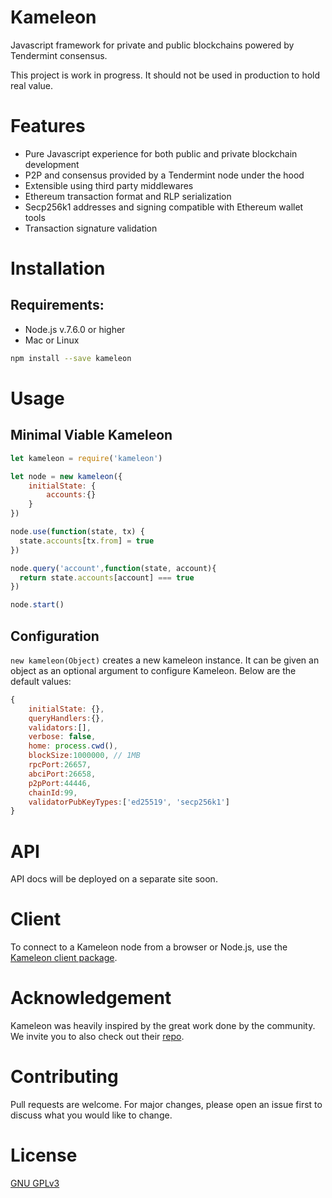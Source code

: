 # Kameleon
Javascript framework for private and public blockchains powered by Tendermint consensus.

This project is work in progress. It should not be used in production to hold real value.

# Features
* Pure Javascript experience for both public and private blockchain development
* P2P and consensus provided by a Tendermint node under the hood
* Extensible using third party middlewares
* Ethereum transaction format and RLP serialization
* Secp256k1 addresses and signing compatible with Ethereum wallet tools
* Transaction signature validation

# Installation

## Requirements:
* Node.js v.7.6.0 or higher
* Mac or Linux

```bash
npm install --save kameleon
```

# Usage

## Minimal Viable Kameleon

```javascript
let kameleon = require('kameleon')

let node = new kameleon({
    initialState: {
        accounts:{}
    }
})

node.use(function(state, tx) {
  state.accounts[tx.from] = true
})

node.query('account',function(state, account){
  return state.accounts[account] === true
})

node.start()
```

## Configuration

`new kameleon(Object)` creates a new kameleon instance. It can be given an object as an optional argument to configure Kameleon. Below are the default values:

```javascript
{
    initialState: {},
    queryHandlers:{},
    validators:[],
    verbose: false,
    home: process.cwd(),
    blockSize:1000000, // 1MB
    rpcPort:26657,
    abciPort:26658,
    p2pPort:44446,
    chainId:99,
    validatorPubKeyTypes:['ed25519', 'secp256k1']
}
```

# API

API docs will be deployed on a separate site soon.

# Client

To connect to a Kameleon node from a browser or Node.js, use the [Kameleon client package](https://github.com/Lamarkaz/Kameleon-client).

# Acknowledgement

Kameleon was heavily inspired by the great work done by the community. We invite you to also check out their [repo](https://github.com/keppel/lotion).

# Contributing

Pull requests are welcome. For major changes, please open an issue first to discuss what you would like to change.

# License

[GNU GPLv3](https://choosealicense.com/licenses/gpl-3.0/)